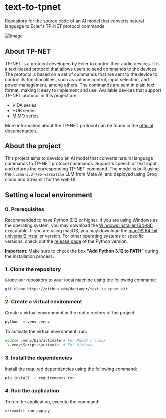 # text-to-tpnet
Repository for the source code of an AI model that converts natural language to Ecler's TP-NET protocol commands.

![Image](https://help.ecler.com/hc/theming_assets/01HZKNMDPYB7DDPZFR3J1QZ9Y1)

## About TP-NET
TP-NET is a protocol developed by Ecler to control their audio devices. It is a text-based protocol that allows users to send commands to the devices. The protocol is based on a set of commands that are sent to the device to control its functionalities, such as volume control, input selection, and power management, among others. The commands are sent in plain text format, making it easy to implement and use.
Available devices that support TP-NET protocol in this project are:
- VIDA series
- HUB series
- MIMO series

More information about the TP-NET protocol can be found in the [official documentation](https://media.ecler.com/1702317974-ecler-tp-net-protocol-en.pdf).

## About the project
This project aims to develop an AI model that converts natural language commands to TP-NET protocol commands. Supports speech or text input and returns the corresponding TP-NET command. The model is built using the `llama-3.3-70b-versatile` LLM from Meta AI, and deployed using Groq cloud and Streamlit for the web UI. 


## Setting a local environment

### 0. Prerequisites

Recommended to have Python 3.12 or higher. If you are using Windows as the operating system, you may download the [Windows Installer (64-bit)](https://www.python.org/ftp/python/3.12.6/python-3.12.6-amd64.exe) executable. If you are using macOS, you may download the [macOS 64-bit universal2 installer](https://www.python.org/ftp/python/3.12.6/python-3.12.6-macos11.pkg) version. For other operating systems or specific versions, check out the [release page](https://www.python.org/downloads/release/python-3126/) of the Python version.


**Important**: Make sure to check the box **"Add Python 3.12 to PATH"** during the installation process.


### 1. Clone the repository
Clone our repository to your local machine using the following command:
```bash
git clone https://github.com/daniampr/text-to-tpnet.git
```

### 2. Create a virtual environment
Create a virtual environment in the root directory of the project:
```bash
python -m venv .venv
```
To activate the virtual environment, run:
```bash
source .venv/bin/activate # For MacOS / Linux
.\.venv\Scripts\activate  # For Windows
```

### 3. Install the dependencies
Install the required dependencies using the following command:
```bash
pip install -r requirements.txt
```

### 4. Run the application
To run the application, execute the command:
```bash
streamlit run app.py
```
